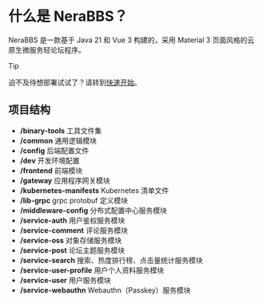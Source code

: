 # 什么是 NeraBBS？

NeraBBS 是一款基于 Java 21 和 Vue 3 构建的，采用 Material 3 页面风格的云原生微服务轻论坛程序。
> [!TIP]
> 迫不及待想部署试试了？请转到[快速开始](./getting-started)。

## 项目结构

- **/binary-tools** 工具文件集
- **/common** 通用逻辑模块
- **/config** 后端配置文件
- **/dev** 开发环境配置
- **/frontend** 前端模块
- **/gateway** 应用程序网关模块
- **/kubernetes-manifests** Kubernetes 清单文件
- **/lib-grpc** grpc protobuf 定义模块
- **/middleware-config** 分布式配置中心服务模块
- **/service-auth** 用户鉴权服务模块
- **/service-comment** 评论服务模块
- **/service-oss** 对象存储服务模块
- **/service-post** 论坛主题服务模块
- **/service-search** 搜索、热度排行榜、点击量统计服务模块
- **/service-user-profile** 用户个人资料服务模块
- **/service-user** 用户服务模块
- **/service-webauthn** Webauthn（Passkey）服务模块
